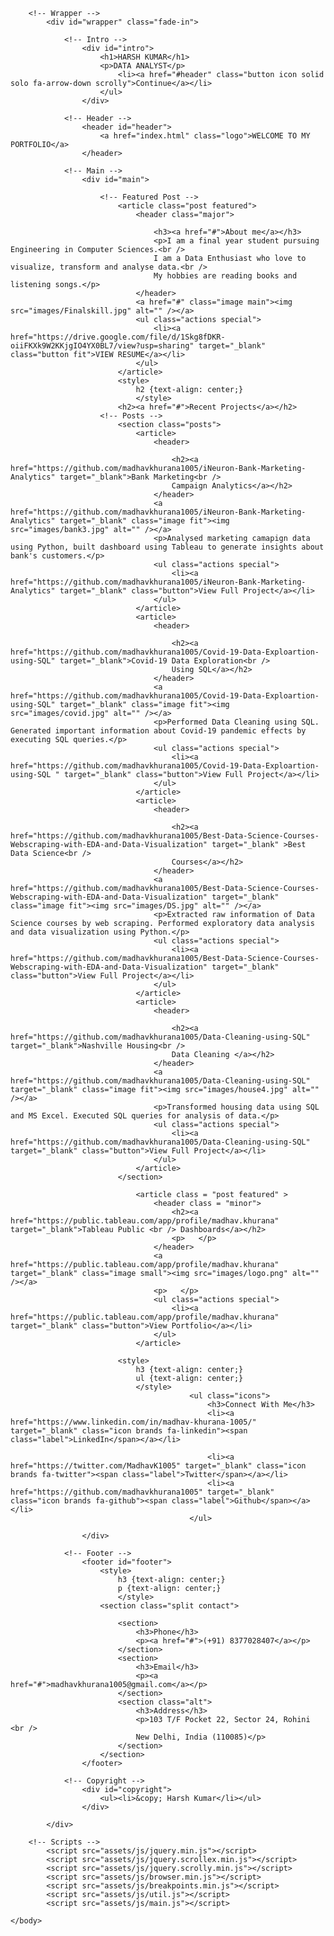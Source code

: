 <!DOCTYPE HTML>
<!--
	Massively by HTML5 UP
	html5up.net | @ajlkn
	Free for personal and commercial use under the CCA 3.0 license (html5up.net/license)
-->
<html>
	<head>
		<title>Portfolio - Madhav Khurana </title>
		<meta charset="utf-8" />
		<meta name="viewport" content="width=device-width, initial-scale=1, user-scalable=no" />
		<link rel="stylesheet" href="assets/css/main.css" />
		<noscript><link rel="stylesheet" href="assets/css/noscript.css" /></noscript>
	</head>
	<body class="is-preload">

		<!-- Wrapper -->
			<div id="wrapper" class="fade-in">

				<!-- Intro -->
					<div id="intro">
						<h1>HARSH KUMAR</h1>
						<p>DATA ANALYST</p>
							<li><a href="#header" class="button icon solid solo fa-arrow-down scrolly">Continue</a></li>
						</ul>
					</div>

				<!-- Header -->
					<header id="header">
						<a href="index.html" class="logo">WELCOME TO MY PORTFOLIO</a>
					</header>

				<!-- Main -->
					<div id="main">

						<!-- Featured Post -->
							<article class="post featured">
								<header class="major">
									
									<h3><a href="#">About me</a></h3>
									<p>I am a final year student pursuing Engineering in Computer Sciences.<br />
									I am a Data Enthusiast who love to visualize, transform and analyse data.<br />
									My hobbies are reading books and listening songs.</p>
								</header>
								<a href="#" class="image main"><img src="images/Finalskill.jpg" alt="" /></a>
								<ul class="actions special">
									<li><a href="https://drive.google.com/file/d/1Skg8fDKR-oiiFKXk9W2KKjgIO4YX0BL7/view?usp=sharing" target="_blank" class="button fit">VIEW RESUME</a></li>
								</ul>
							</article>
							<style>
								h2 {text-align: center;}
								</style>
							<h2><a href="#">Recent Projects</a></h2>
						<!-- Posts -->
							<section class="posts">
								<article>
									<header>
										
										<h2><a href="https://github.com/madhavkhurana1005/iNeuron-Bank-Marketing-Analytics" target="_blank">Bank Marketing<br />
										Campaign Analytics</a></h2>
									</header>
									<a href="https://github.com/madhavkhurana1005/iNeuron-Bank-Marketing-Analytics" target="_blank" class="image fit"><img src="images/bank3.jpg" alt="" /></a>
									<p>Analysed marketing camapign data using Python, built dashboard using Tableau to generate insights about bank's customers.</p>
									<ul class="actions special">
										<li><a href="https://github.com/madhavkhurana1005/iNeuron-Bank-Marketing-Analytics" target="_blank" class="button">View Full Project</a></li>
									</ul>
								</article>
								<article>
									<header>
										
										<h2><a href="https://github.com/madhavkhurana1005/Covid-19-Data-Exploartion-using-SQL" target="_blank">Covid-19 Data Exploration<br />
										Using SQL</a></h2>
									</header>
									<a href="https://github.com/madhavkhurana1005/Covid-19-Data-Exploartion-using-SQL" target="_blank" class="image fit"><img src="images/covid.jpg" alt="" /></a>
									<p>Performed Data Cleaning using SQL. Generated important information about Covid-19 pandemic effects by executing SQL queries.</p>
									<ul class="actions special">
										<li><a href="https://github.com/madhavkhurana1005/Covid-19-Data-Exploartion-using-SQL " target="_blank" class="button">View Full Project</a></li>
									</ul>
								</article>
								<article>
									<header>
										
										<h2><a href="https://github.com/madhavkhurana1005/Best-Data-Science-Courses-Webscraping-with-EDA-and-Data-Visualization" target="_blank" >Best Data Science<br />
										Courses</a></h2>
									</header>
									<a href="https://github.com/madhavkhurana1005/Best-Data-Science-Courses-Webscraping-with-EDA-and-Data-Visualization" target="_blank" class="image fit"><img src="images/DS.jpg" alt="" /></a>
									<p>Extracted raw information of Data Science courses by web scraping. Performed exploratory data analysis and data visualization using Python.</p>
									<ul class="actions special">
										<li><a href="https://github.com/madhavkhurana1005/Best-Data-Science-Courses-Webscraping-with-EDA-and-Data-Visualization" target="_blank" class="button">View Full Project</a></li>
									</ul>
								</article>
								<article>
									<header>
										
										<h2><a href="https://github.com/madhavkhurana1005/Data-Cleaning-using-SQL" target="_blank">Nashville Housing<br />
										Data Cleaning </a></h2>
									</header>
									<a href="https://github.com/madhavkhurana1005/Data-Cleaning-using-SQL" target="_blank" class="image fit"><img src="images/house4.jpg" alt="" /></a>
									<p>Transformed housing data using SQL and MS Excel. Executed SQL queries for analysis of data.</p>
									<ul class="actions special">
										<li><a href="https://github.com/madhavkhurana1005/Data-Cleaning-using-SQL" target="_blank" class="button">View Full Project</a></li>
									</ul>
								</article>
							</section>
							
								<article class = "post featured" >
									<header class = "minor">  
										<h2><a href="https://public.tableau.com/app/profile/madhav.khurana" target="_blank">Tableau Public <br /> Dashboards</a></h2>
										<p>   </p>
									</header>
									<a href="https://public.tableau.com/app/profile/madhav.khurana" target="_blank" class="image small"><img src="images/logo.png" alt="" /></a>
									<p>   </p>
									<ul class="actions special">
										<li><a href="https://public.tableau.com/app/profile/madhav.khurana" target="_blank" class="button">View Portfolio</a></li>
									</ul>
								</article>
							
							<style>
								h3 {text-align: center;}
								ul {text-align: center;}
								</style>
											<ul class="icons">
												<h3>Connect With Me</h3>
												<li><a href="https://www.linkedin.com/in/madhav-khurana-1005/" target="_blank" class="icon brands fa-linkedin"><span class="label">LinkedIn</span></a></li>
												
												<li><a href="https://twitter.com/MadhavK1005" target="_blank" class="icon brands fa-twitter"><span class="label">Twitter</span></a></li>	
												<li><a href="https://github.com/madhavkhurana1005" target="_blank" class="icon brands fa-github"><span class="label">Github</span></a></li>											
											</ul>
						
					</div>
						
				<!-- Footer -->
					<footer id="footer">
						<style>
							h3 {text-align: center;}
							p {text-align: center;}
							</style>	
						<section class="split contact">
							
							<section>
								<h3>Phone</h3>
								<p><a href="#">(+91) 8377028407</a></p>
							</section>
							<section>
								<h3>Email</h3>
								<p><a href="#">madhavkhurana1005@gmail.com</a></p>
							</section>
							<section class="alt">
								<h3>Address</h3>
								<p>103 T/F Pocket 22, Sector 24, Rohini <br />
								New Delhi, India (110085)</p>
							</section>
						</section>
					</footer>

				<!-- Copyright -->
					<div id="copyright">
						<ul><li>&copy; Harsh Kumar</li></ul>
					</div>

			</div>

		<!-- Scripts -->
			<script src="assets/js/jquery.min.js"></script>
			<script src="assets/js/jquery.scrollex.min.js"></script>
			<script src="assets/js/jquery.scrolly.min.js"></script>
			<script src="assets/js/browser.min.js"></script>
			<script src="assets/js/breakpoints.min.js"></script>
			<script src="assets/js/util.js"></script>
			<script src="assets/js/main.js"></script>

	</body>
</html>
